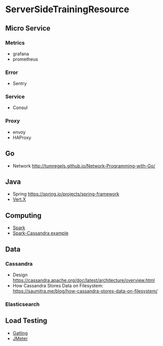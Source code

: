 # ServerSideTrainingResource

## Micro Service

### Metrics

- grafana
- prometheus

### Error

- Sentry

### Service

- Consul

### Proxy

- envoy
- HAProxy

## Go

- Network <http://tumregels.github.io/Network-Programming-with-Go/>

## Java

- Spring <https://spring.io/projects/spring-framework>
- [Vert.X](http://vertx.io/)

## Computing

- [Spark](https://spark.apache.org/)
- [Spark-Cassandra example](https://github.com/pompomgood/SparkCassandraSample)

## Data

### Cassandra

- Design <https://cassandra.apache.org/doc/latest/architecture/overview.html>
- How Cassandra Stores Data on Filesystem: https://saumitra.me/blog/how-cassandra-stores-data-on-filesystem/

### Elasticsearch

## Load Testing

- [Gatling](http://gatling.io/)
- [JMeter](http://jmeter.apache.org/)
